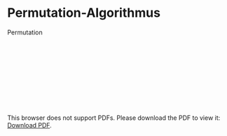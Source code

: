 # Permutation-Algorithmus
Permutation

<object data="https://github.com/yusuta-gba/Permutation-Algorithmus/blob/main/Permutation.pdf" type="application/pdf" width="700px" height="700px">
    <embed src="https://github.com/yusuta-gba/Permutation-Algorithmus/blob/main/Permutation.pdf">
        <p>This browser does not support PDFs. Please download the PDF to view it: <a href="https://github.com/yusuta-gba/Permutation-Algorithmus/blob/main/Permutation.pdf">Download PDF</a>.</p>
    </embed>
</object>
